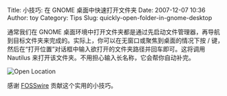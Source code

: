 Title: 小技巧: 在 GNOME 桌面中快速打开文件夹
Date: 2007-12-07 10:36
Author: toy
Category: Tips
Slug: quickly-open-folder-in-gnome-desktop

通常我们在 GNOME
桌面环境中打开文件夹都是通过先启动文件管理器，再导航到目标文件夹来完成的。实际上，你可以在无窗口或聚焦到桌面的情况下按
/ 键，然后在“打开位置”对话框中输入欲打开的文件夹路径并回车即可。这将调用
Nautilus 来打开该文件夹。不用担心输入长名称，它会帮你自动补完。

![Open Location](http://i.linuxtoy.org/i/2007/12/open-location.png)

感谢
[FOSSwire](http://fosswire.com/2007/12/06/open-any-folder-from-your-gnome-desktop/)
贡献这个实用的小技巧。
